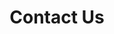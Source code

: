 ---
templateKey: 'contact-us-page'
slug: contact-us
title: Contact Us
indicatorColor: '#45AAF2'
iconName: 'phone'
banner: '../../img/contact-us.jpg'
lists:
  - title: Our Offices
    items: 
      - title: +1 855-800-4683 \n TTY - 711
        icon: phone
      - title: 1981 Marcus Avenue, \n Suite 100 \n Lake Success, New York \n 11042
        icon: map-marker
magnets:
    - new-to-medicare
    - provider-search
    - about-us
    - compliance
introduction:
    body: For more information call and speak with one of our associates, or fill out the form below to have an associate contact you. There is no obligation to enroll.
---